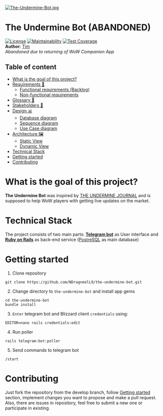 [![The-Undermine-Bot.jpg](https://i.postimg.cc/Kzy0nV4g/The-Undermine-Bot.jpg)](https://postimg.cc/qtjcr1sk) <br>
# The Undermine Bot (ABANDONED)
[![License](https://img.shields.io/badge/license-MIT-green.svg)](https://github.com/NDragneelL9/the-undermine-bot/blob/main/LICENSE) [![Maintainability](https://api.codeclimate.com/v1/badges/1f1bd3da8f1a9d0de489/maintainability)](https://codeclimate.com/github/NDragneelL9/the-undermine-bot/maintainability) [![Test Coverage](https://api.codeclimate.com/v1/badges/1f1bd3da8f1a9d0de489/test_coverage)](https://codeclimate.com/github/NDragneelL9/the-undermine-bot/test_coverage)  <br>
**Author**: [Tim](https://github.com/NDragneelL9) <br>
*Abandoned due to returning of WoW Companion App* <br>

## Table of content

- [What is the goal of this project?](#what-is-the-goal-of-this-project)
- [Requirements 📃](#requirements)
  - [Functional requirements (Backlog)](https://github.com/NDragneelL9/the-undermine-bot/blob/main/documentation/FunctionalRequirements.md)
  - [Non-functional requirements](https://github.com/NDragneelL9/the-undermine-bot/blob/main/documentation/NonFunctionalRequirements.md)
- [Glossary 📝](https://github.com/NDragneelL9/the-undermine-bot/blob/main/documentation/Glossary.md)
- [Stakeholders 👤](https://github.com/NDragneelL9/the-undermine-bot/blob/main/documentation/Stakeholders.md)
- [Design 📊](#design)
  - [Database diagram](https://github.com/NDragneelL9/the-undermine-bot/blob/main/documentation/DatabaseDiagram.md)
  - [Sequence diagram](https://github.com/NDragneelL9/the-undermine-bot/blob/main/documentation/SequenceDiagram.md)
  - [Use Case diagram](https://github.com/NDragneelL9/the-undermine-bot/blob/main/documentation/UseCaseDiagram.md)
- [Architecture 🖼️](#Architecture)
  - [Static View](https://github.com/NDragneelL9/the-undermine-bot/blob/main/documentation/StaticView.md)
  - [Dynamic View](https://github.com/NDragneelL9/the-undermine-bot/blob/main/documentation/DynamicView.md)
- [Technical Stack](#technical-stack)
- [Getting started](#getting-started)
- [Contributing](#contributing)

# What is the goal of this project?
**The Undermine Bot** was inspired by [THE UNDERMINE JOURNAL](https://theunderminejournal.com) and is supposed to help WoW players with getting live updates on the market.

# Technical Stack
The project consists of two main parts: **[Telegram bot](https://core.telegram.org/bots)** as User interface and **[Ruby on Rails](https://rubyonrails.org/)** as back-end service ([PostreSQL](https://www.postgresql.org/) as main database)

# Getting started
1. Clone repository 
```
git clone https://github.com/NDragneelL9/the-undermine-bot.git
```
2. Change directory to `the-undermine-bot` and install app gems
```
cd the-undermine-bot
bundle install
```
3. `Enter` telegram bot and Blizzard client `credentials` using:
```
EDITOR=nano rails credentials:edit
```
4. Run poller
```
rails telegram:bot:poller
```
5. Send commands to telegram bot
```
/start
```

# Contributing
Just fork the repository from the develop branch, follow [Getting started](#getting-started) section, implement changes you want to propose and make a pull request. Also, there are issues in repository, feel free to submit a new one or participate in existing.